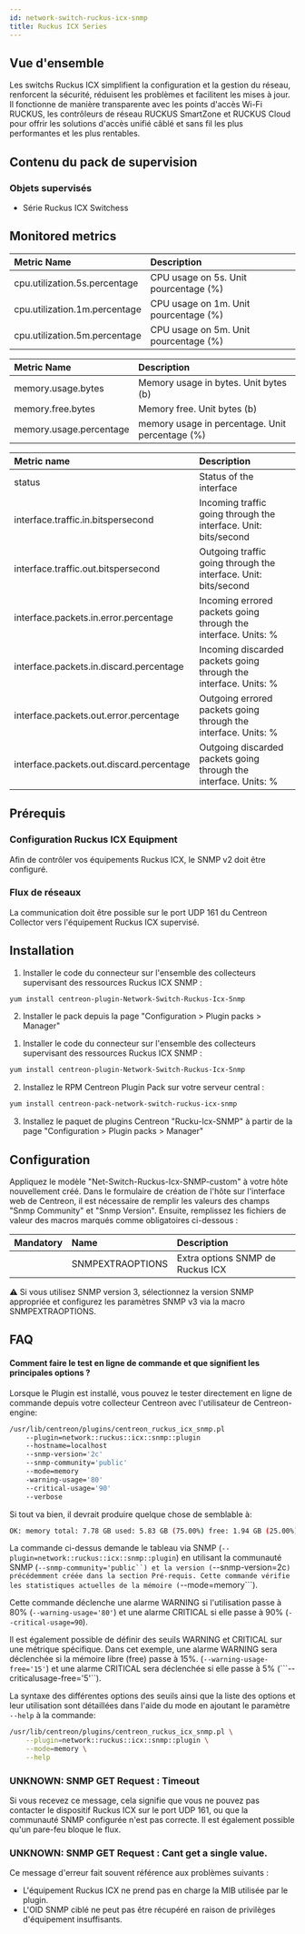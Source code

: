 ```yaml
---
id: network-switch-ruckus-icx-snmp
title: Ruckus ICX Series
---
```


## Vue d'ensemble

Les switchs Ruckus ICX simplifient la configuration et la gestion du réseau, renforcent la sécurité, réduisent les problèmes et facilitent les mises à jour.
Il fonctionne de manière transparente avec les points d'accès Wi-Fi RUCKUS, les contrôleurs de réseau RUCKUS SmartZone et RUCKUS Cloud pour offrir les solutions d'accès unifié câblé et sans fil les plus performantes et les plus rentables.
	
## Contenu du pack de supervision

### Objets supervisés

* Série Ruckus ICX Switchess

## Monitored metrics 

<!--DOCUSAURUS_CODE_TABS-->
<!--Cpu-->

| Metric Name                              | Description                                                                                             |
| :----------------------------------------| :------------------------------------------------------------------------------------------------------ |
| cpu.utilization.5s.percentage            | CPU usage on 5s. Unit pourcentage (%)                                                                   |
| cpu.utilization.1m.percentage            | CPU usage on 1m. Unit pourcentage (%)                                                                   |
| cpu.utilization.5m.percentage            | CPU usage on 5m. Unit pourcentage (%)                                                                   |

<!--Memory-->

| Metric Name                              | Description                                                                                             |
| :----------------------------------------| :------------------------------------------------------------------------------------------------------ |
| memory.usage.bytes                       | Memory usage in bytes. Unit bytes (b)				                                                     |
| memory.free.bytes                        | Memory free. Unit bytes (b)		                                                                     |
| memory.usage.percentage                  | memory usage in percentage. Unit percentage (%)						                                 |

<!--Interfaces-->

| Metric name                              | Description                                                                                            |
| :--------------------------------------- | :------------------------------------------------------------------------------------------------------|
| status                                   | Status of the interface                                                                                |
| interface.traffic.in.bitspersecond       | Incoming traffic going through the interface. Unit: bits/second                                        |
| interface.traffic.out.bitspersecond      | Outgoing traffic going through the interface. Unit: bits/second                                        |
| interface.packets.in.error.percentage    | Incoming errored packets going through the interface. Units: %                                         |
| interface.packets.in.discard.percentage  | Incoming discarded packets going through the interface. Units: %                                       |
| interface.packets.out.error.percentage   | Outgoing errored packets going through the interface. Units: %                                         |
| interface.packets.out.discard.percentage | Outgoing discarded packets going through the interface. Units: %                                       |


<!--END_DOCUSAURUS_CODE_TABS-->

## Prérequis

### Configuration Ruckus ICX Equipment  

Afin de contrôler vos équipements Ruckus ICX, le SNMP v2 doit être configuré.

### Flux de réseaux

La communication doit être possible sur le port UDP 161 du Centreon Collector vers l'équipement Ruckus ICX supervisé.
 
## Installation

<!--DOCUSAURUS_CODE_TABS-->

<!--Online IMP Licence & IT-100 Editions-->

1. Installer le code du connecteur sur l'ensemble des collecteurs supervisant des ressources Ruckus ICX SNMP :

```bash
yum install centreon-plugin-Network-Switch-Ruckus-Icx-Snmp
```

2. Installer le pack depuis la page "Configuration > Plugin packs > Manager"


<!--Offline IMP License-->

1. Installer le code du connecteur sur l'ensemble des collecteurs supervisant des ressources Ruckus ICX SNMP :

```bash
yum install centreon-plugin-Network-Switch-Ruckus-Icx-Snmp
```

2. Installez le RPM Centreon Plugin Pack sur votre serveur central :

```bash
yum install centreon-pack-network-switch-ruckus-icx-snmp
```

3. Installez le paquet de plugins Centreon "Rucku-Icx-SNMP" à partir de la page "Configuration > Plugin packs > Manager"

<!--END_DOCUSAURUS_CODE_TABS-->

## Configuration

Appliquez le modèle "Net-Switch-Ruckus-Icx-SNMP-custom" à votre hôte nouvellement créé.
Dans le formulaire de création de l'hôte sur l'interface web de Centreon, il est nécessaire de remplir les valeurs des champs "Snmp Community" et "Snmp Version".
Ensuite, remplissez les fichiers de valeur des macros marqués comme obligatoires ci-dessous :

| Mandatory   | Name                    | Description                                                                                 |
| :---------- | :---------------------- | :------------------------------------------------------------------------------------------ |
|             | SNMPEXTRAOPTIONS        | Extra options SNMP de Ruckus ICX                                                          |

:warning: Si vous utilisez SNMP version 3, sélectionnez la version SNMP appropriée et configurez les paramètres SNMP v3 via la macro SNMPEXTRAOPTIONS.

## FAQ

#### Comment faire le test en ligne de commande et que signifient les principales options ?

Lorsque le Plugin est installé, vous pouvez le tester directement en ligne de commande depuis votre collecteur Centreon avec l'utilisateur de Centreon-engine:

```bash
/usr/lib/centreon/plugins/centreon_ruckus_icx_snmp.pl
	--plugin=network::ruckus::icx::snmp::plugin
	--hostname=localhost
	--snmp-version='2c'
	--snmp-community='public' 
	--mode=memory
	-warning-usage='80' 
	--critical-usage='90'
	--verbose
```

Si tout va bien, il devrait produire quelque chose de semblable à:

```bash
OK: memory total: 7.78 GB used: 5.83 GB (75.00%) free: 1.94 GB (25.00%)|'memory.usage.bytes'=6261946368B;;;0;8349261824; 'memory.free.bytes'=2087315456B;;;0;8349261824; 'memory.usage.percentage'=75.00%;;;0;100
```

La commande ci-dessus demande le tableau via SNMP (```--plugin=network::ruckus::icx::snmp::plugin```) en utilisant la communauté SNMP (```--snmp-community='public``) et la version (```--snmp-version=2c```) précédemment créée dans la section Pré-requis.
Cette commande vérifie les statistiques actuelles de la mémoire (```--mode=memory```).

Cette commande déclenche une alarme WARNING si l'utilisation passe à 80% (```--warning-usage='80'```) et une alarme CRITICAL si elle passe à 90% (```--critical-usage=90```). 

Il est également possible de définir des seuils WARNING et CRITICAL sur une métrique spécifique. Dans cet exemple, une alarme WARNING sera déclenchée si la mémoire libre (free) passe à 15%. (```--warning-usage-free='15'```) et une alarme CRITICAL sera déclenchée si elle passe à 5% (```--criticalusage-free='5'``).

La syntaxe des différentes options des seuils ainsi que la liste des options et leur utilisation sont détaillées dans l'aide du mode en ajoutant le paramètre ```--help``` à la commande:

```bash
/usr/lib/centreon/plugins/centreon_ruckus_icx_snmp.pl \
	--plugin=network::ruckus::icx::snmp::plugin \
	--mode=memory \
	--help
```

### UNKNOWN: SNMP GET Request : Timeout

Si vous recevez ce message, cela signifie que vous ne pouvez pas contacter le dispositif Ruckus ICX sur le port UDP 161, ou que la communauté SNMP configurée n'est pas correcte. Il est également possible qu'un pare-feu bloque le flux.

### UNKNOWN: SNMP GET Request : Cant get a single value.

Ce message d'erreur fait souvent référence aux problèmes suivants : 
* L'équipement Ruckus ICX ne prend pas en charge la MIB utilisée par le plugin.
* L'OID SNMP ciblé ne peut pas être récupéré en raison de privilèges d'équipement insuffisants.
